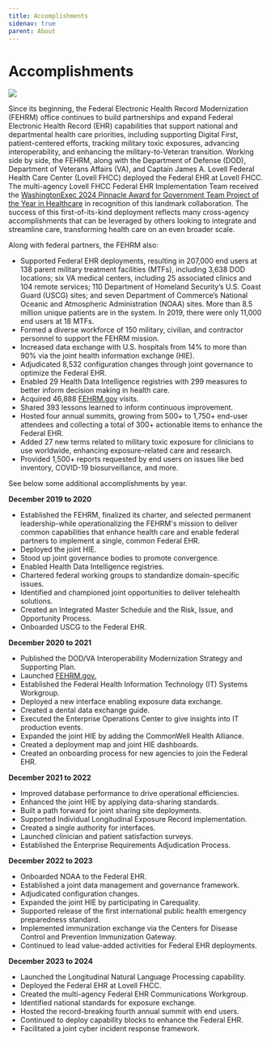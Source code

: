 ```yaml
---
title: Accomplishments
sidenav: true
parent: About
---
```

# Accomplishments

![](../images/growth-by-the-numbers_010724.png)

Since its beginning, the Federal Electronic Health Record Modernization (FEHRM) office continues to build partnerships and expand Federal Electronic Health Record (EHR) capabilities that support national and departmental health care priorities, including supporting Digital First, patient-centered efforts, tracking military toxic exposures, advancing interoperability, and enhancing the military-to-Veteran transition. Working side by side, the FEHRM, along with the Department of Defense (DOD), Department of Veterans Affairs (VA), and Captain James A. Lovell Federal Health Care Center (Lovell FHCC) deployed the Federal EHR at Lovell FHCC. The multi-agency Lovell FHCC Federal EHR Implementation Team received the [WashingtonExec 2024 Pinnacle Award for Government Team Project of the Year in Healthcare](https://www.linkedin.com/feed/update/urn:li:activity:7265478514148003841/) in recognition of this landmark collaboration. The success of this first-of-its-kind deployment reflects many cross-agency accomplishments that can be leveraged by others looking to integrate and streamline care, transforming health care on an even broader scale.

Along with federal partners, the FEHRM also:

- Supported Federal EHR deployments, resulting in 207,000 end users at 138 parent military treatment facilities (MTFs), including 3,638 DOD locations; six VA medical centers, including 25 associated clinics and 104 remote services; 110 Department of Homeland Security’s U.S. Coast Guard (USCG) sites; and seven Department of Commerce’s National Oceanic and Atmospheric Administration (NOAA) sites. More than 8.5 million unique patients are in the system. In 2019, there were only 11,000 end users at 18 MTFs.
- Formed a diverse workforce of 150 military, civilian, and contractor personnel to support the FEHRM mission.
- Increased data exchange with U.S. hospitals from 14% to more than 90% via the joint health information exchange (HIE).
- Adjudicated 8,532 configuration changes through joint governance to optimize the Federal EHR.
- Enabled 29 Health Data Intelligence registries with 299 measures to better inform decision making in health care.
- Acquired 46,888 [FEHRM.gov](/) visits.
- Shared 393 lessons learned to inform continuous improvement.
- Hosted four annual summits, growing from 500+ to 1,750+ end-user attendees and collecting a total of 300+ actionable items to enhance the Federal EHR.
- Added 27 new terms related to military toxic exposure for clinicians to use worldwide, enhancing exposure-related care and research.
- Provided 1,500+ reports requested by end users on issues like bed inventory, COVID-19 biosurveillance, and more.

See below some additional accomplishments by year.

**December 2019 to 2020**

- Established the FEHRM, finalized its charter, and selected permanent leadership-while operationalizing the FEHRM's mission to deliver common capabilities that enhance health care and enable federal partners to implement a single, common Federal EHR.
- Deployed the joint HIE.
- Stood up joint governance bodies to promote convergence.
- Enabled Health Data Intelligence registries.
- Chartered federal working groups to standardize domain-specific issues.
- Identified and championed joint opportunities to deliver telehealth solutions.
- Created an Integrated Master Schedule and the Risk, Issue, and Opportunity Process.
- Onboarded USCG to the Federal EHR.

**December 2020 to 2021**

- Published the DOD/VA Interoperability Modernization Strategy and Supporting Plan.
- Launched [FEHRM.gov.](FEHRM.gov.)
- Established the Federal Health Information Technology (IT) Systems Workgroup.
- Deployed a new interface enabling exposure data exchange.
- Created a dental data exchange guide.
- Executed the Enterprise Operations Center to give insights into IT production events.
- Expanded the joint HIE by adding the CommonWell Health Alliance.
- Created a deployment map and joint HIE dashboards.
- Created an onboarding process for new agencies to join the Federal EHR.

**December 2021 to 2022**

- Improved database performance to drive operational efficiencies.
- Enhanced the joint HIE by applying data-sharing standards.
- Built a path forward for joint sharing site deployments.
- Supported Individual Longitudinal Exposure Record implementation.
- Created a single authority for interfaces.
- Launched clinician and patient satisfaction surveys.
- Established the Enterprise Requirements Adjudication Process.

**December 2022 to 2023**

- Onboarded NOAA to the Federal EHR.
- Established a joint data management and governance framework.
- Adjudicated configuration changes.
- Expanded the joint HIE by participating in Carequality.
- Supported release of the first international public health emergency preparedness standard.
- Implemented immunization exchange via the Centers for Disease Control and Prevention Immunization Gateway.
- Continued to lead value-added activities for Federal EHR deployments.

**December 2023 to 2024**

- Launched the Longitudinal Natural Language Processing capability.
- Deployed the Federal EHR at Lovell FHCC.
- Created the multi-agency Federal EHR Communications Workgroup.
- Identified national standards for exposure exchange.
- Hosted the record-breaking fourth annual summit with end users.
- Continued to deploy capability blocks to enhance the Federal EHR.
- Facilitated a joint cyber incident response framework.




